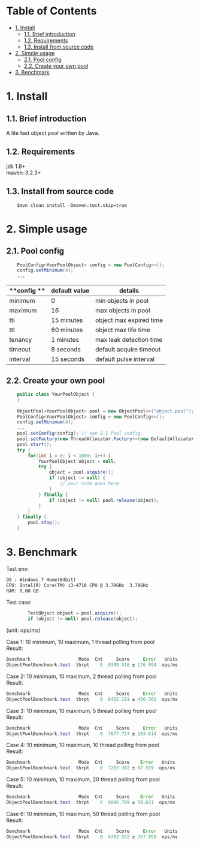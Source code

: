 Table of Contents
=================

   * [1. Install](#1-install)
      * [1.1. Brief introduction](#11-brief-introduction)
      * [1.2. Requirements](#12-requirements)
      * [1.3. Install from source code](#13-install-from-source-code)
   * [2. Simple usage](#2-simple-usage)
      * [2.1. Pool config](#21-pool-config)
      * [2.2. Create your own pool](#22-create-your-own-pool)
   * [3. Benchmark](#3-benchmark)


# 1. Install  
## 1.1. Brief introduction  

A lite fast object pool written by Java.  

## 1.2. Requirements  
jdk 1.8+  
maven-3.2.3+  

## 1.3. Install from source code  

``` 
    $mvn clean install -Dmaven.test.skip=true
```  

# 2. Simple usage  
## 2.1. Pool config  

```java  
    PoolConfig<YourPoolObject> config = new PoolConfig<>();
    config.setMinimum(4);
    ...
```
  
|**config  **| **default value**  |  **details**                |
| ---------- | ------------------ | ----------------------------|
| minimum    | 0                  |  min objects in pool        |
| maximum    | 16                 |  max objects in pool        |
| tti        | 15 minutes         |  object max expired time    |
| ttl        | 60 minutes         |  object max life time       |
| tenancy    | 1  minutes         |  max leak detection time    |
| timeout    | 8  seconds         |  default acquire timeout    |
| interval   | 15 seconds         |  default pulse interval     |
  

## 2.2. Create your own pool  

```java  
    public class YourPoolObject {
    }
    
    ObjectPool<YourPoolObject> pool = new ObjectPool<>("object.pool");
    PoolConfig<YourPoolObject> config = new PoolConfig<>();
    config.setMinimum(4);
    ...
    pool.setConfig(config); // see 2.1 Pool config.
    pool.setFactory(new ThreadAllocator.Factory<>(new DefaultAllocator.Factory<>()));
    pool.start();
    try {
        for(int i = 0; i < 1000; i++) {
            YourPoolObject object = null;
            try {
                object = pool.acquire();
                if (object != null) {
                    // your code goes here. 
                }
            } finally {
                if (object != null) pool.release(object);
            }
        }
    } finally {
        pool.stop();
    }
```

# 3. Benchmark

Test env:  

```xml  
OS : Windows 7 Home(64bit)
CPU: Intel(R) Core(TM) i3-4710 CPU @ 3.70GHz  3.70GHz
RAM: 8.00 GB
```

Test case:  
  
```java  
        TestObject object = pool.acquire();
        if (object != null) pool.release(object);
```
  
(unit: ops/ms)  
  
Case 1: 10 minimum, 10 maximum, 1 thread polling from pool  
Result:  

```java  
Benchmark                  Mode  Cnt     Score     Error   Units
ObjectPoolBenchmark.test  thrpt    8  9308.518 ± 176.994  ops/ms

```
  
Case 2: 10 minimum, 10 maximum, 2 thread polling from pool  
Result:  

```java  
Benchmark                  Mode  Cnt     Score     Error   Units
ObjectPoolBenchmark.test  thrpt    8  8462.191 ± 456.501  ops/ms

```
  
Case 3: 10 minimum, 10 maximum, 5 thread polling from pool  
Result:  

```java  
Benchmark                  Mode  Cnt     Score     Error   Units
ObjectPoolBenchmark.test  thrpt    8  7677.757 ± 103.614  ops/ms

```
  
Case 4: 10 minimum, 10 maximum, 10 thread polling from pool  
Result:  

```java  
Benchmark                  Mode  Cnt     Score    Error   Units
ObjectPoolBenchmark.test  thrpt    8  7203.302 ± 87.559  ops/ms

```
  
Case 5: 10 minimum, 10 maximum, 20 thread polling from pool  
Result:  

```java  
Benchmark                  Mode  Cnt     Score    Error   Units
ObjectPoolBenchmark.test  thrpt    8  6986.709 ± 59.621  ops/ms

```
  
Case 6: 10 minimum, 10 maximum, 50 thread polling from pool  
Result:  

```java  
Benchmark                  Mode  Cnt     Score     Error   Units
ObjectPoolBenchmark.test  thrpt    8  6302.552 ± 367.058  ops/ms

```